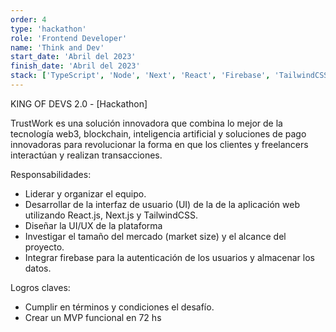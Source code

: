 ```yaml
---
order: 4
type: 'hackathon'
role: 'Frontend Developer'
name: 'Think and Dev'
start_date: 'Abril del 2023'
finish_date: 'Abril del 2023'
stack: ['TypeScript', 'Node', 'Next', 'React', 'Firebase', 'TailwindCSS', 'CSS', 'NextUI', 'Eslint', 'Prettier']
---
```


KING OF DEVS 2.0 - [Hackathon]

TrustWork es una solución innovadora que combina lo mejor de la tecnología web3, blockchain, inteligencia artificial y soluciones de pago innovadoras para revolucionar la forma en que los clientes y freelancers interactúan y realizan transacciones.

Responsabilidades:

- Liderar y organizar el equipo.
- Desarrollar de la interfaz de usuario (UI) de la de la aplicación web utilizando React.js, Next.js y TailwindCSS.
- Diseñar la UI/UX de la plataforma
- Investigar el tamaño del mercado (market size) y el alcance del proyecto.
- Integrar firebase para la autenticación de los usuarios y almacenar los datos.

Logros claves:

- Cumplir en términos y condiciones el desafío.
- Crear un MVP funcional en 72 hs
